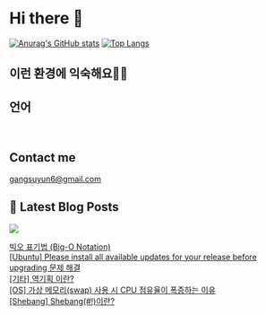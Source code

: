 # Hi there 👋

[![Anurag's GitHub stats](https://github-readme-stats.vercel.app/api?username=rkdden)](https://github.com/anuraghazra/github-readme-stats)
[![Top Langs](https://github-readme-stats.vercel.app/api/top-langs/?username=rkdden&layout=compact&hide=r,jupyter%20notebook,c%23&exclude_repo=roharui.github.io)](https://github.com/anuraghazra/github-readme-stats)

## 이런 환경에 익숙해요✍🏼

## 언어

<p>
  <img alt="" src= "https://img.shields.io/badge/JavaScript-F7DF1E?style=flat-square&logo=JavaScript&logoColor=white"/> 
  <img alt="" src= "https://img.shields.io/badge/TypeScript-black?logo=typescript&logoColor=blue"/>
</p>

## Contact me

gangsuyun6@gmail.com

## 📕 Latest Blog Posts
<p>
    <a href="https://systorage.tistory.com/"><img src="https://img.shields.io/badge/Blog-FF5722?style=flat-square&logo=Blogger&logoColor=white"/></a><br>
</p>

<a href=https://systorage.tistory.com/entry/%EB%B9%85%EC%98%A4-%ED%91%9C%EA%B8%B0%EB%B2%95-Big-O-Notation>빅오 표기법 (Big-O Notation)</a></br><a href=https://systorage.tistory.com/entry/Ubuntu-Please-install-all-available-updates-for-your-release-before-upgrading-%EB%AC%B8%EC%A0%9C-%ED%95%B4%EA%B2%B0>[Ubuntu] Please install all available updates for your release before upgrading 문제 해결</a></br><a href=https://systorage.tistory.com/entry/%EA%B8%B0%ED%83%80-%EC%97%AD%EA%B8%B0%ED%9A%8D-%EC%9D%B4%EB%9E%80>[기타] 역기획 이란?</a></br><a href=https://systorage.tistory.com/entry/OS-%EA%B0%80%EC%83%81-%EB%A9%94%EB%AA%A8%EB%A6%ACswap-%EC%82%AC%EC%9A%A9-%EC%8B%9C-CPU-%EC%A0%90%EC%9C%A0%EC%9C%A8%EC%9D%B4-%ED%8F%AD%EC%A6%9D%ED%95%98%EB%8A%94-%EC%9D%B4%EC%9C%A0>[OS] 가상 메모리(swap) 사용 시 CPU 점유율이 폭증하는 이유</a></br><a href=https://systorage.tistory.com/entry/Shebang-Shebang%EC%9D%B4%EB%9E%80>[Shebang] Shebang(#!)이란?</a></br>